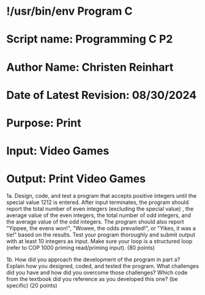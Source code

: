 # !/usr/bin/env Program C
# Script name: Programming C P2
# Author Name: Christen Reinhart
# Date of Latest Revision: 08/30/2024
# Purpose: Print
# Input: Video Games
# Output: Print Video Games

1a. Design, code, and test a program that accepts positive integers until the special value 1212 is entered. After input terminates, the program should report the total number of even integers (excluding the special value) , the average value of the even integers, the total number of odd integers, and the average value of the odd integers. The program should also report "Yippee, the evens won!",  "Wowee, the odds prevailed!", or "Yikes, it was a tie!" based on the results. Test your program thoroughly and submit output with at least 10 integers as input. Make sure your loop is a structured loop (refer to COP 1000 priming read/priming input). (80 points)

1b. How did you approach the development of the program in part a? Explain how you designed, coded, and tested the program. What challenges did you have and how did you overcome those challenges? Which code from the textbook did you reference as you developed this one? (be specific) (20 points)





